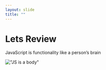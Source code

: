 ```yaml
---
layout: slide
title: ""
---
```


# Lets Review
JavaScript is functionality like a person’s brain

!["JS is a body"](/103-js/assets/images/review-js.png)

